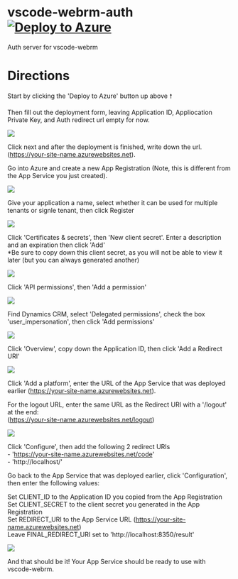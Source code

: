 # vscode-webrm-auth [![Deploy to Azure](https://aka.ms/deploytoazurebutton)](https://portal.azure.com/#create/Microsoft.Template/uri/https%3A%2F%2Fraw.githubusercontent.com%2FAzure%2Fazure-quickstart-templates%2Fmaster%2Fquickstarts%2Fmicrosoft.storage%2Fstorage-account-create%2Fazuredeploy.json)
Auth server for vscode-webrm

# Directions
Start by clicking the 'Deploy to Azure' button up above 🠕

Then fill out the deployment form, leaving Application ID, Appliocation Private Key, and Auth redirect url empty for now.

![](screenshots/new-app-service2.png)

Click next and after the deployment is finished, write down the url. (https://your-site-name.azurewebsites.net).  

Go into Azure and create a new App Registration (Note, this is different from the App Service you just created).

![](screenshots/new-app-registration1.png)

Give your application a name, select whether it can be used for multiple tenants or signle tenant, then click Register

![](screenshots/new-app-registration2.png)

Click 'Certificates & secrets', then 'New client secret'. Enter a description and an expiration then click 'Add'  
*Be sure to copy down this client secret, as you will not be able to view it later (but you can always generated another)

![](screenshots/new-app-registration3.png)

Click 'API permissions', then 'Add a permission'

![](screenshots/new-app-registration4.png)

Find Dynamics CRM, select 'Delegated permissions', check the box 'user_impersonation', then click 'Add permissions'

![](screenshots/new-app-registration5.png)

Click 'Overview', copy down the Application ID, then click 'Add a Redirect URI'

![](screenshots/new-app-registration6.png)

Click 'Add a platform', enter the URL of the App Service that was deployed earlier (https://your-site-name.azurewebsites.net).

For the logout URL, enter the same URL as the Redirect URI with a '/logout' at the end:  
(https://your-site-name.azurewebsites.net/logout)

![](screenshots/new-app-registration7.png)

Click 'Configure', then add the following 2 redirect URIs  
    - 'https://your-site-name.azurewebsites.net/code'  
    - 'http://localhost/'  

Go back to the App Service that was deployed earlier, click 'Configuration', then enter the following values:  

Set CLIENT_ID to the Application ID you copied from the App Registration  
Set CLIENT_SECRET to the client secret you generated in the App Registration  
Set REDIRECT_URI to the App Service URL (https://your-site-name.azurewebsites.net)  
Leave FINAL_REDIRECT_URI set to 'http://localhost:8350/result'  

![](screenshots/new-app-service3.png)

And that should be it! Your App Service should be ready to use with vscode-webrm.
